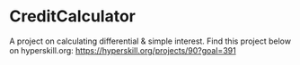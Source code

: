 # CreditCalculator
A project on calculating differential &amp; simple interest. Find this project below on hyperskill.org:
https://hyperskill.org/projects/90?goal=391
